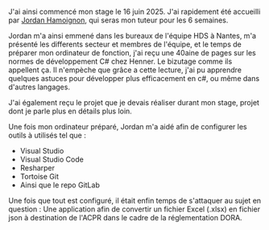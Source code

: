 J'ai ainsi commencé mon stage le 16 juin 2025. J'ai rapidement été accueilli par [Jordan Hamoignon](https://fr.linkedin.com/in/jordan-hamoignon-04555619a), qui seras mon tuteur pour les 6 semaines.

Jordan m'a ainsi emmené dans les bureaux de l'équipe HDS à Nantes, m'a présenté les differents secteur et membres de l'équipe, et le temps de préparer mon ordinateur de fonction, j'ai reçu une 40aine de pages sur les normes de développement C# chez Henner. Le bizutage comme ils appellent ça. Il n'empèche que grâce a cette lecture, j'ai pu apprendre quelques astuces pour développer plus efficacement en c#, ou même dans d'autres langages.

J'ai également reçu le projet que je devais réaliser durant mon stage, projet dont je parle plus en détails plus loin.

Une fois mon ordinateur préparé, Jordan m'a aidé afin de configurer les outils à utilisés tel que :
- Visual Studio
- Visual Studio Code
- Resharper
- Tortoise Git
- Ainsi que le repo GitLab

Une fois que tout est configuré, il était enfin temps de s'attaquer au sujet en question : Une application afin de convertir un fichier Excel (.xlsx) en fichier json à destination de l'ACPR dans le cadre de la réglementation DORA.